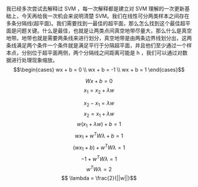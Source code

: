 我已经多次尝试去解释过 SVM ，每一次解释都是建立对 SVM 理解的一次更新基础上，今天再给我一次机会来说明清楚 SVM。我们在线性可分两类样本之间存在多条分隔线(超平面)。我们需要找到一最佳的超平面，那么怎么找到这个最佳超平面是问题关键。什么是最佳，也就是让两类点间真空地带尽量大，那么什么是真空地带。地带也就是需要两条线来进行划分，真空地带是由两条边界线划分出，这两条线满足两个条件一个条件就是满足平行于分隔超平面，并且他们至少通过一个样本点，分别位于超平面两侧，两个分隔线之间距离可能是 h ，我们可以通过对数据进行处理现象缩放。
$$\begin{cases}
    wx + b = 0 \\
    wx + b = -1 \\
    wx + b = 1 
\end{cases}$$

$$Wx + b = 0 $$
$$x_1 = x_2 + \lambda w$$


$$ x_2 -  x_1  = \lambda w$$
$$ x_2 = x_1 + \lambda w$$
$$ w(x_1 + \lambda w) + b = 1$$
$$ wx_1 + w^TW \lambda + b = 1$$
$$(wx_1 + b) +  w^TW \lambda  = 1$$
$$-1 +  w^TW \lambda  = 1$$
$$ w^TW \lambda  = 2$$
$$ \lambda = \frac{2}{||w||}$$

